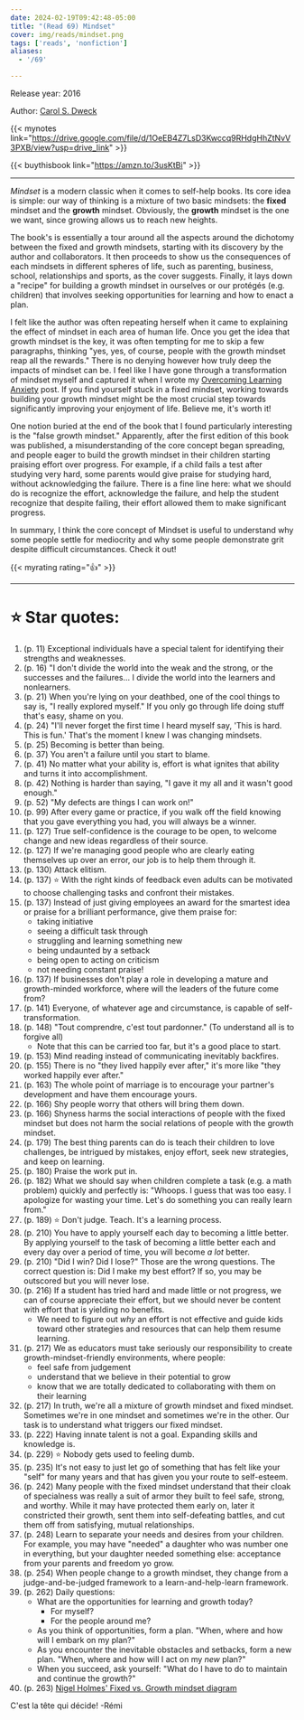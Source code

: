 ```yaml
---
date: 2024-02-19T09:42:48-05:00
title: "(Read 69) Mindset"
cover: img/reads/mindset.png
tags: ['reads', 'nonfiction']
aliases:
  - '/69'

---
```


Release year: 2016

Author: [Carol S. Dweck](https://profiles.stanford.edu/carol-dweck)

{{< mynotes link="https://drive.google.com/file/d/1OeEB4Z7LsD3Kwccq9RHdgHhZtNvV3PXB/view?usp=drive_link" >}}

{{< buythisbook link="https://amzn.to/3usKtBi" >}}

---

*Mindset* is a modern classic when it comes to self-help books. Its core
idea is simple: our way of thinking is a mixture of two basic mindsets:
the **fixed** mindset and the **growth** mindset. Obviously, the
**growth** mindset is the one we want, since growing allows us to reach
new heights.

The book's is essentially a tour around all the aspects around the
dichotomy between the fixed and growth mindsets, starting with its
discovery by the author and collaborators. It then proceeds to show us
the consequences of each mindsets in different spheres of life, such as
parenting, business, school, relationships and sports, as the cover
suggests. Finally, it lays down a "recipe" for building a growth mindset
in ourselves or our protégés (e.g. children) that involves seeking
opportunities for learning and how to enact a plan.

I felt like the author was often repeating herself when it came to
explaining the effect of mindset in each area of human life. Once you
get the idea that growth mindset is the key, it was often tempting for
me to skip a few paragraphs, thinking "yes, yes, of course, people with
the growth mindset reap all the rewards." There is no denying however
how truly deep the impacts of mindset can be. I feel like I have gone
through a transformation of mindset myself and captured it when I wrote my [Overcoming
Learning Anxiety](/posts/2022/08/overcoming-learning-anxiety/) post. If
you find yourself stuck in a fixed mindset, working towards building
your growth mindset might be the most crucial step towards significantly
improving your enjoyment of life. Believe me, it's worth it!

One notion buried at the end of the book that I found particularly
interesting is the "false growth mindset." Apparently, after the first
edition of this book was published, a misunderstanding of the core
concept began spreading, and people eager to build the growth mindset in
their children starting praising effort over progress. For example, if a
child fails a test after studying very hard, some parents would give
praise for studying hard, without acknowledging the failure. There is a
fine line here: what we should do is recognize the effort, acknowledge
the failure, and help the student recognize that despite failing, their
effort allowed them to make significant progress.

In summary, I think the core concept of Mindset is useful to understand
why some people settle for mediocrity and why some people demonstrate
grit despite difficult circumstances. Check it out!

{{< myrating rating="👍" >}}

---

# :star: Star quotes:

1. (p. 11) Exceptional individuals have a special talent for identifying
   their strengths and weaknesses.
1. (p. 16) "I don't divide the world into the weak and the strong, or
   the successes and the failures... I divide the world into the
   learners and nonlearners.
1. (p. 21) When you're lying on your deathbed, one of the cool things to
   say is, "I really explored myself." If you only go through life doing
   stuff that's easy, shame on you.
1. (p. 24) "I'll never forget the first time I heard myself say, 'This
   is hard. This is fun.' That's the moment I knew I was changing
   mindsets.
1. (p. 25) Becoming is better than being.
1. (p. 37) You aren't a failure until you start to blame.
1. (p. 41) No matter what your ability is, effort is what ignites that
   ability and turns it into accomplishment.
1. (p. 42) Nothing is harder than saying, "I gave it my all and it
   wasn't good enough."
1. (p. 52) "My defects are things I can work on!"
1. (p. 99) After every game or practice, if you walk off the field
   knowing that you gave everything you had, you will always be a
   winner.
1. (p. 127) True self-confidence is the courage to be open, to welcome
   change and new ideas regardless of their source.
1. (p. 127) If we're managing good people who are clearly eating
   themselves up over an error, our job is to help them through it.
1. (p. 130) Attack elitism.
1. (p. 137) :star: With the right kinds of feedback even adults can be
   motivated to choose challenging tasks and confront their mistakes.
1. (p. 137) Instead of just giving employees an award for the smartest
   idea or praise for a brilliant performance, give them praise for:
    - taking initiative
    - seeing a difficult task through
    - struggling and learning something new
    - being undaunted by a setback
    - being open to acting on criticism
    - not needing constant praise!
1. (p. 137) If businesses don't play a role in developing a mature and
   growth-minded workforce, where will the leaders of the future come
   from?
1. (p. 141) Everyone, of whatever age and circumstance, is capable of
   self-transformation.
1. (p. 148) "Tout comprendre, c'est tout pardonner." (To understand all
   is to forgive all)
    - Note that this can be carried too far, but it's a good place to
      start.
1. (p. 153) Mind reading instead of communicating inevitably backfires.
1. (p. 155) There is no "they lived happily ever after," it's more like
   "they worked happily ever after."
1. (p. 163) The whole point of marriage is to encourage your partner's
   development and have them encourage yours.
1. (p. 166) Shy people worry that others will bring them down.
1. (p. 166) Shyness harms the social interactions of people with the
   fixed mindset but does not harm the social relations of people with
   the growth mindset.
1. (p. 179) The best thing parents can do is teach their children to
   love challenges, be intrigued by mistakes, enjoy effort, seek new
   strategies, and keep on learning.
1. (p. 180) Praise the work put in.
1. (p. 182) What we should say when children complete a task (e.g. a
   math problem) quickly and perfectly is: "Whoops. I guess that was too
   easy. I apologize for wasting your time. Let's do something you can
   really learn from."
1. (p. 189) :star: Don't judge. Teach. It's a learning process.
1. (p. 210) You have to apply yourself each day to becoming a little
   better. By applying yourself to the task of becoming a little better
   each and every day over a period of time, you will become *a lot*
   better.
1. (p. 210) "Did I win? Did I lose?" Those are the wrong questions. The
   correct question is: Did I make my best effort? If so, you may be
   outscored but you will never lose.
1. (p. 216) If a student has tried hard and made little or not progress,
   we can of course appreciate their effort, but we should never be
   content with effort that is yielding no benefits.
    - We need to figure out *why* an effort is not effective and guide
      kids toward other strategies and resources that can help them
      resume learning.
1. (p. 217) We as educators must take seriously our responsibility to
   create growth-mindset-friendly environments, where people:
    - feel safe from judgement
    - understand that we believe in their potential to grow
    - know that we are totally dedicated to collaborating with them on
      their learning
1. (p. 217) In truth, we're all a mixture of growth mindset and fixed
   mindset. Sometimes we're in one mindset and sometimes we're in the
   other. Our task is to understand what triggers our fixed mindset.
1. (p. 222) Having innate talent is not a goal. Expanding skills and
   knowledge is.
1. (p. 229) :star: Nobody gets used to feeling dumb.
1. (p. 235) It's not easy to just let go of something that has felt like
   your "self" for many years and that has given you your route to
   self-esteem.
1. (p. 242) Many people with the fixed mindset understand that their
   cloak of specialness was really a suit of armor they built to feel
   safe, strong, and worthy. While it may have protected them early on,
   later it constricted their growth, sent them into self-defeating
   battles, and cut them off from satisfying, mutual relationships.
1. (p. 248) Learn to separate your needs and desires from your children.
   For example, you may have "needed" a daughter who was number one in
   everything, but your daughter needed something else: acceptance from
   your parents and freedom yo grow.
1. (p. 254) When people change to a growth mindset, they change from a
   judge-and-be-judged framework to a learn-and-help-learn framework.
1. (p. 262) Daily questions:
    - What are the opportunities for learning and growth today?
        - For myself?
        - For the people around me?
    - As you think of opportunities, form a plan. "When, where and how
      will I embark on my plan?"
    - As you encounter the inevitable obstacles and setbacks, form a new
      plan. "When, where and how will I act on my *new* plan?"
    - When you succeed, ask yourself: "What do I have to do to maintain
      and continue the growth?"
1. (p. 263) [Nigel Holmes\' Fixed vs. Growth mindset
   diagram](/mindset-diagram.pdf)

C'est la tête qui décide! -Rémi
